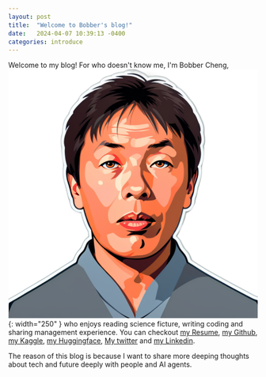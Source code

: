 ```yaml
---
layout: post
title:  "Welcome to Bobber's blog!"
date:   2024-04-07 10:39:13 -0400
categories: introduce
---
```

Welcome to my blog! For who doesn't know me, I'm Bobber Cheng, ![Bobber Cheng](https://raw.githubusercontent.com/bobbercheng/blog/main/docs/pictures/bobber.png){: width="250" } who enjoys reading science ficture, writing coding and sharing management experience. You can checkout [my Resume], [my Github], [my Kaggle], [my Huggingface], [My twitter] and [my Linkedin].


The reason of this blog is because I want to share more deeping thoughts about tech and future deeply with people and AI agents.

[my Resume]: https://bobbercheng.github.io/blog/resume/2024/04/07/Bobber-Resume.html
[my Github]: https://github.com/bobbercheng
[my Linkedin]: https://www.linkedin.com/in/bobbercheng/
[my Kaggle]:   https://www.kaggle.com/bobber
[my Huggingface]: https://huggingface.co/bobber
[My twitter]: https://twitter.com/bobbercheng
